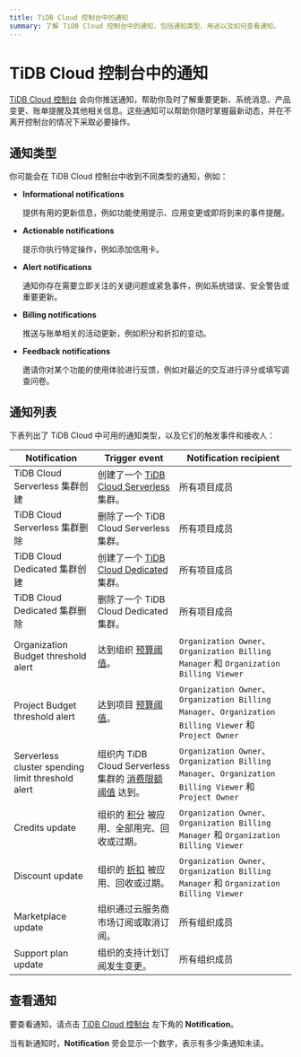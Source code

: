 ```yaml
---
title: TiDB Cloud 控制台中的通知
summary: 了解 TiDB Cloud 控制台中的通知，包括通知类型、用途以及如何查看通知。
---
```


# TiDB Cloud 控制台中的通知

[TiDB Cloud 控制台](https://tidbcloud.com/) 会向你推送通知，帮助你及时了解重要更新、系统消息、产品变更、账单提醒及其他相关信息。这些通知可以帮助你随时掌握最新动态，并在不离开控制台的情况下采取必要操作。

## 通知类型

你可能会在 TiDB Cloud 控制台中收到不同类型的通知，例如：

- **Informational notifications**

    提供有用的更新信息，例如功能使用提示、应用变更或即将到来的事件提醒。

- **Actionable notifications**

    提示你执行特定操作，例如添加信用卡。

- **Alert notifications**

    通知你存在需要立即关注的关键问题或紧急事件，例如系统错误、安全警告或重要更新。

- **Billing notifications**

    推送与账单相关的活动更新，例如积分和折扣的变动。

- **Feedback notifications**

    邀请你对某个功能的使用体验进行反馈，例如对最近的交互进行评分或填写调查问卷。

## 通知列表

下表列出了 TiDB Cloud 中可用的通知类型，以及它们的触发事件和接收人：

| Notification | Trigger event | Notification recipient |
| --- | --- | --- |
| TiDB Cloud Serverless 集群创建 | 创建了一个 [TiDB Cloud Serverless](/tidb-cloud/select-cluster-tier.md#tidb-cloud-serverless) 集群。 | 所有项目成员 |
| TiDB Cloud Serverless 集群删除 | 删除了一个 TiDB Cloud Serverless 集群。 | 所有项目成员 |
| TiDB Cloud Dedicated 集群创建 | 创建了一个 [TiDB Cloud Dedicated](/tidb-cloud/select-cluster-tier.md#tidb-cloud-dedicated) 集群。 | 所有项目成员 |
| TiDB Cloud Dedicated 集群删除 | 删除了一个 TiDB Cloud Dedicated 集群。 | 所有项目成员 |
| Organization Budget threshold alert | 达到组织 [预算阈值](/tidb-cloud/tidb-cloud-budget.md)。 | `Organization Owner`、`Organization Billing Manager` 和 `Organization Billing Viewer` |
| Project Budget threshold alert | 达到项目 [预算阈值](/tidb-cloud/tidb-cloud-budget.md)。 | `Organization Owner`、`Organization Billing Manager`、`Organization Billing Viewer` 和 `Project Owner` |
| Serverless cluster spending limit threshold alert | 组织内 TiDB Cloud Serverless 集群的 [消费限额阈值](/tidb-cloud/manage-serverless-spend-limit.md) 达到。 | `Organization Owner`、`Organization Billing Manager`、`Organization Billing Viewer` 和 `Project Owner` |
| Credits update | 组织的 [积分](/tidb-cloud/tidb-cloud-billing.md#credits) 被应用、全部用完、回收或过期。 | `Organization Owner`、`Organization Billing Manager` 和 `Organization Billing Viewer` |
| Discount update | 组织的 [折扣](/tidb-cloud/tidb-cloud-billing.md#discounts) 被应用、回收或过期。 | `Organization Owner`、`Organization Billing Manager` 和 `Organization Billing Viewer` |
| Marketplace update | 组织通过云服务商市场订阅或取消订阅。 | 所有组织成员 |
| Support plan update | 组织的支持计划订阅发生变更。 | 所有组织成员 |

## 查看通知

要查看通知，请点击 [TiDB Cloud 控制台](https://tidbcloud.com/) 左下角的 **Notification**。

当有新通知时，**Notification** 旁会显示一个数字，表示有多少条通知未读。